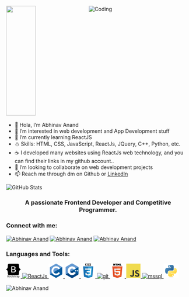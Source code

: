 <p align="left"> <img   width="40%" height="300" src="https://encrypted-tbn0.gstatic.com/images?q=tbn:ANd9GcRw0hMkalllk4DlVLFoQ0B6KxFlja4NNvwmSg&usqp=CAU" > 
<img  align="right" alt="Coding" width="55%" height="300" src="https://www.elegantthemes.com/blog/wp-content/uploads/2018/12/top11.png">

- 👋 Hola, I’m Abhinav Anand
- 👀 I’m interested in web development and App Development stuff
- 🌱 I’m currently learning ReactJS
- ⛄ Skills:  HTML, CSS, JavaScript, ReactJs, JQuery, C++, Python, etc. 
- ☕ I developed many websites using ReactJs web technology, and you can find their links in my github account.. 
- 💞️ I’m looking to collaborate on web development projects
- 📫 Reach me through dm on Github or [LinkedIn](https://www.linkedin.com/in/abhinav0115/)
    
<!---
![github](https://img.shields.io/badge/GitHub-000000?style=for-the-badge&logo=GitHub&logoColor=white)

<img src="https://github-readme-stats.vercel.app/api?username=Abhinav0115&&show_icons=true&title_color=ffffff&icon_color=bb2acf&text_color=daf7dc&bg_color=151515">

Silence2kill/Silence2kill is a ✨ special ✨ repository because its `README.md` (this file) appears on your GitHub profile.
You can click the Preview link to take a look at your changes.
--->

![GitHub Stats](https://github-readme-stats.vercel.app/api?username=Abhinav0115&theme=radical)


<h3 align="center">A passionate Frontend Developer and Competitive Programmer.</h3>

<h3 align="left">Connect with me:</h3>
<p align="left">
<a href="https://www.linkedin.com/in/abhinav0115/" target="blank"><img align="center" src="https://raw.githubusercontent.com/rahuldkjain/github-profile-readme-generator/master/src/images/icons/Social/linked-in-alt.svg" alt="Abhinav Anand" height="30" width="40" /></a>
<a href="https://www.hackerrank.com/Silence2kill" target="blank"><img align="center" src="https://raw.githubusercontent.com/rahuldkjain/github-profile-readme-generator/master/src/images/icons/Social/hackerrank.svg" alt="Abhinav Anand" height="30" width="40" /></a>
<a href="https://www.codechef.com/users/silence2kill" target="blank"><img align="center" src="https://camo.githubusercontent.com/45b4809511187037c708ce2525707547a9483131647372f973db1e8263b26927/68747470733a2f2f6769746775642e696f2f75706c6f6164732f2d2f73797374656d2f67726f75702f6176617461722f31323239342f63632e706e67" alt="Abhinav Anand" height="30" width="40" /></a>
</p>

<h3 align="left">Languages and Tools:</h3>
<p align="left"> <a href="https://getbootstrap.com" target="_blank" rel="noreferrer"> <img src="https://raw.githubusercontent.com/devicons/devicon/master/icons/bootstrap/bootstrap-plain-wordmark.svg" alt="bootstrap" width="40" height="40"/> </a>  <a href="https://reactjs.org/" target="_blank" rel="noreferrer"> <img src="https://raw.githubusercontent.com/rexxars/react-hexagon/master/logo/react-hexagon.png" alt="ReactJs" width="40" height="40"/> </a> <a href="https://www.cprogramming.com/" target="_blank" rel="noreferrer"> <img src="https://raw.githubusercontent.com/devicons/devicon/master/icons/c/c-original.svg" alt="c" width="40" height="40"/> </a> <a href="https://www.w3schools.com/cpp/" target="_blank" rel="noreferrer"> <img src="https://raw.githubusercontent.com/devicons/devicon/master/icons/cplusplus/cplusplus-original.svg" alt="cplusplus" width="40" height="40"/> </a> <a href="https://www.w3schools.com/css/" target="_blank" rel="noreferrer"> <img src="https://raw.githubusercontent.com/devicons/devicon/master/icons/css3/css3-original-wordmark.svg" alt="css3" width="40" height="40"/> </a> <a href="https://git-scm.com/" target="_blank" rel="noreferrer"> <img src="https://www.vectorlogo.zone/logos/git-scm/git-scm-icon.svg" alt="git" width="40" height="40"/> </a> <a href="https://www.w3.org/html/" target="_blank" rel="noreferrer"> <img src="https://raw.githubusercontent.com/devicons/devicon/master/icons/html5/html5-original-wordmark.svg" alt="html5" width="40" height="40"/> </a> <a href="https://developer.mozilla.org/en-US/docs/Web/JavaScript" target="_blank" rel="noreferrer"> <img src="https://raw.githubusercontent.com/devicons/devicon/master/icons/javascript/javascript-original.svg" alt="javascript" width="40" height="40"/> </a> <a href="https://www.microsoft.com/en-us/sql-server" target="_blank" rel="noreferrer"> <img src="https://www.svgrepo.com/show/303229/microsoft-sql-server-logo.svg" alt="mssql" width="40" height="40"/> </a> <a href="https://www.python.org" target="_blank" rel="noreferrer"> <img src="https://raw.githubusercontent.com/devicons/devicon/master/icons/python/python-original.svg" alt="python" width="40" height="40"/> </a> </p>

<p><img align="center" src="https://github-readme-stats.vercel.app/api/top-langs?username=Abhinav0115&show_icons=true&locale=en&layout=compact" alt="Abhinav Anand" /></p>
